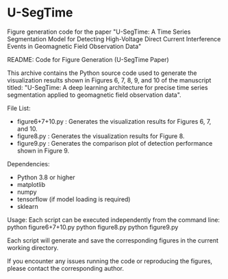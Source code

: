 # U-SegTime
Figure generation code for the paper "U-SegTime: A Time Series Segmentation Model for Detecting High-Voltage Direct Current Interference Events in Geomagnetic Field Observation Data"

README: Code for Figure Generation (U-SegTime Paper)

This archive contains the Python source code used to generate the visualization results shown in Figures 6, 7, 8, 9, and 10 of the manuscript titled:
"U-SegTime: A deep learning architecture for precise time series segmentation applied to geomagnetic field observation data".

File List:
- figure6+7+10.py : Generates the visualization results for Figures 6, 7, and 10.
- figure8.py      : Generates the visualization results for Figure 8.
- figure9.py      : Generates the comparison plot of detection performance shown in Figure 9.

Dependencies:
- Python 3.8 or higher
- matplotlib
- numpy
- tensorflow (if model loading is required)
- sklearn

Usage:
Each script can be executed independently from the command line:
    python figure6+7+10.py
    python figure8.py
    python figure9.py

Each script will generate and save the corresponding figures in the current working directory.

If you encounter any issues running the code or reproducing the figures, please contact the corresponding author.

